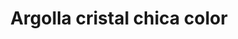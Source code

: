 ---
title: Argolla cristal chica color
date: 
draft: false

# descripcion
description : Argolla cristal chica color

materials: Plata 925

color: Rosa, Turquesa, Azul, Cristal

dimensions: 1cm

code: 01-11-0070

type: "Aros"

categories: []

# Images
# first image will be shown in the product page
images:
  # - image: "images/path_to_image"
  # La ubicacion de las imagenes es imagenes/Aros/Aros.Argollas/01-11-0070-argolla-cristal-chica-color
  - image: "./images/aros/argollas/01-11-0070-argolla-cristal-chica-color_a.JPG"
  - image: "./images/aros/argollas/01-11-0070-argolla-cristal-chica-color_b.JPG"
  - image: "./images/aros/argollas/01-11-0070-argolla-cristal-chica-color_c.JPG"
  - image: "./images/aros/argollas/01-11-0070-argolla-cristal-chica-color_d.JPG"
---